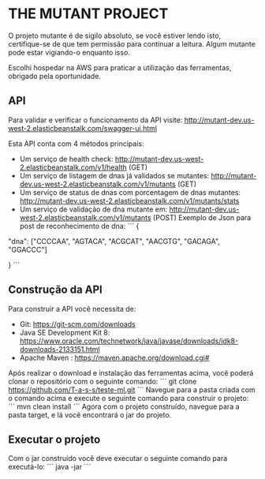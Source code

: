 # THE MUTANT PROJECT

O projeto mutante é de sigilo absoluto, se você estiver lendo isto, certifique-se de que tem permissão para continuar a leitura.
Algum mutante pode estar vigiando-o enquanto isso.

Escolhi hospedar na AWS para praticar a utilização das ferramentas, obrigado pela oportunidade.

## API
Para validar e verificar o funcionamento da API visite:
http://mutant-dev.us-west-2.elasticbeanstalk.com/swagger-ui.html

Esta API conta com 4 métodos principais:

- Um serviço de health check: http://mutant-dev.us-west-2.elasticbeanstalk.com/v1/health (GET)
- Um serviço de listagem de dnas já validados se mutantes: http://mutant-dev.us-west-2.elasticbeanstalk.com/v1/mutants (GET)
- Um serviço de status de dnas com porcentagem de dnas mutantes: http://mutant-dev.us-west-2.elasticbeanstalk.com/v1/mutants/stats
- Um serviço de validação de dna mutante em: http://mutant-dev.us-west-2.elasticbeanstalk.com/v1/mutants (POST)
 Exemplo de Json para post de reconhecimento de dna:
 ´´´
 {

"dna": ["CCCCAA", "AGTACA", "ACGCAT", "AACGTG", "GACAGA", "GGACCC"]

}
 ´´´
 
## Construção da API
Para construir a API você necessita de:
- Git: https://git-scm.com/downloads
- Java SE Development Kit 8: https://www.oracle.com/technetwork/java/javase/downloads/jdk8-downloads-2133151.html
- Apache Maven : https://maven.apache.org/download.cgi#

Após realizar o download e instalação das ferramentas acima, você poderá clonar o repositório com o seguinte comando:
´´´
git clone https://github.com/T-a-s-s/teste-ml.git
´´´
Navegue para a pasta criada com o comando acima e execute o seguinte comando para construir o projeto:
´´´
mvn clean install
´´´
Agora com o projeto construído, navegue para a pasta target, e lá você encontrará o jar do projeto.

## Executar o projeto
Com o jar construído você deve executar o seguinte comando para executá-lo:
´´´
java -jar <nome-do-jar-do-projeto>
´´´
